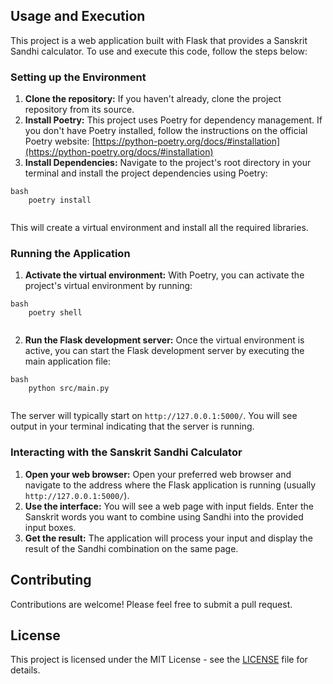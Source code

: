 ## Usage and Execution

This project is a web application built with Flask that provides a Sanskrit Sandhi calculator. To use and execute this code, follow the steps below:

### Setting up the Environment

1.  **Clone the repository:** If you haven't already, clone the project repository from its source.
2.  **Install Poetry:** This project uses Poetry for dependency management. If you don't have Poetry installed, follow the instructions on the official Poetry website: [https://python-poetry.org/docs/#installation](https://python-poetry.org/docs/#installation)
3.  **Install Dependencies:** Navigate to the project's root directory in your terminal and install the project dependencies using Poetry:
```
bash
    poetry install
    
```
This will create a virtual environment and install all the required libraries.

### Running the Application

1.  **Activate the virtual environment:** With Poetry, you can activate the project's virtual environment by running:
```
bash
    poetry shell
    
```
2.  **Run the Flask development server:** Once the virtual environment is active, you can start the Flask development server by executing the main application file:
```
bash
    python src/main.py
    
```
The server will typically start on `http://127.0.0.1:5000/`. You will see output in your terminal indicating that the server is running.

### Interacting with the Sanskrit Sandhi Calculator

1.  **Open your web browser:** Open your preferred web browser and navigate to the address where the Flask application is running (usually `http://127.0.0.1:5000/`).
2.  **Use the interface:** You will see a web page with input fields. Enter the Sanskrit words you want to combine using Sandhi into the provided input boxes.
3.  **Get the result:** The application will process your input and display the result of the Sandhi combination on the same page.















## Contributing

Contributions are welcome! Please feel free to submit a pull request.

## License

This project is licensed under the MIT License - see the [LICENSE](LICENSE) file for details.
